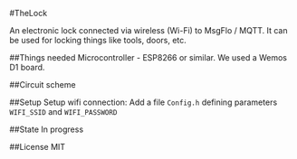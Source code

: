 #TheLock

An electronic lock connected via wireless (Wi-Fi) to MsgFlo / MQTT. It can be used for locking things like tools, doors, etc.

##Things needed
Microcontroller - ESP8266 or similar. We used a Wemos D1 board.

##Circuit scheme

##Setup
Setup wifi connection: Add a file `Config.h` defining parameters `WIFI_SSID` and `WIFI_PASSWORD`

##State
In progress

##License
MIT
